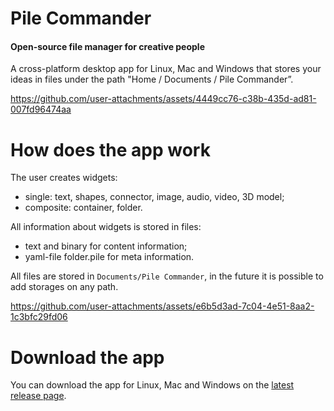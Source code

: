# Pile Commander

#### Open-source file manager for creative people

A cross-platform desktop app for Linux, Mac and Windows that stores your ideas in files under the path "Home / Documents / Pile Commander”.

https://github.com/user-attachments/assets/4449cc76-c38b-435d-ad81-007fd96474aa

# How does the app work

The user creates widgets:
- single: text, shapes, connector, image, audio, video, 3D model;
- composite: container, folder.

All information about widgets is stored in files:
- text and binary for content information;
- yaml-file folder.pile for meta information.

All files are stored in ```Documents/Pile Commander```, in the future it is possible to add storages on any path.

https://github.com/user-attachments/assets/e6b5d3ad-7c04-4e51-8aa2-1c3bfc29fd06

# Download the app

You can download the app for Linux, Mac and Windows on the [latest release page](https://github.com/a-matyukh/pile-commander/releases/tag/v0.9.0).
